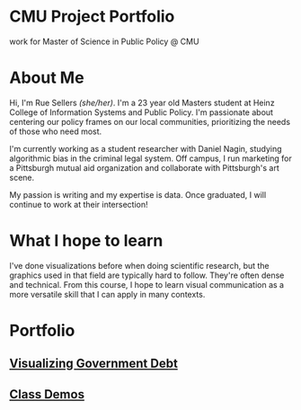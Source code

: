 # CMU Project Portfolio
work for Master of Science in Public Policy @ CMU

# About Me
Hi, I'm Rue Sellers _(she/her)_. I'm a 23 year old Masters student at  Heinz College of Information Systems and Public Policy. I'm passionate about centering our policy frames on our local communities, prioritizing the needs of those who need most. 

I'm currently working as a student researcher with Daniel Nagin, studying algorithmic bias in the criminal legal system. Off campus, I run marketing for a Pittsburgh mutual aid organization and collaborate with Pittsburgh's art scene. 

My passion is writing and my expertise is data. Once graduated, I will continue to work at their intersection!

# What I hope to learn
I've done visualizations before when doing scientific research, but the graphics used in that field are typically hard to follow. They're often dense and technical. From this course, I hope to learn visual communication as a more versatile skill that I can apply in many contexts.

# Portfolio
## [Visualizing Government Debt](https://ruesellers.github.io/datastories/govdebt.html)
## [Class Demos](https://ruesellers.github.io/datastories/demos.html)
